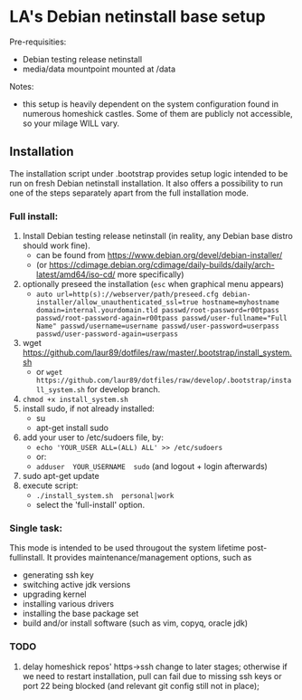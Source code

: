 LA's Debian netinstall base setup
=================================

Pre-requisities:
* Debian testing release netinstall
* media/data mountpoint mounted at /data

Notes:
*  this setup is heavily dependent on the system configuration found in numerous
homeshick castles. Some of them are publicly not accessible, so your milage
WILL vary.

Installation
------------

The installation script under .bootstrap provides setup logic intended to be run on
fresh Debian netinstall installation. It also offers a possibility to run one of the
steps separately apart from the full installation mode.

### Full install:

1. Install Debian testing release netinstall (in reality, any Debian base distro
   should work fine).
    * can be found from https://www.debian.org/devel/debian-installer/
    * (or https://cdimage.debian.org/cdimage/daily-builds/daily/arch-latest/amd64/iso-cd/
      more specifically)
1. optionally preseed the installation (`esc` when graphical menu appears)
    * `auto url=http(s)://webserver/path/preseed.cfg
      debian-installer/allow_unauthenticated_ssl=true
      hostname=myhostname domain=internal.yourdomain.tld
      passwd/root-password=r00tpass
      passwd/root-password-again=r00tpass
      passwd/user-fullname="Full Name"
      passwd/username=username
      passwd/user-password=userpass
      passwd/user-password-again=userpass`
1. wget https://github.com/laur89/dotfiles/raw/master/.bootstrap/install_system.sh
    * or `wget https://github.com/laur89/dotfiles/raw/develop/.bootstrap/install_system.sh`
      for develop branch.
1. `chmod +x install_system.sh`
1. install sudo, if not already installed:
    * su
    * apt-get install sudo
1. add your user to /etc/sudoers file, by:
    * `echo 'YOUR_USER ALL=(ALL) ALL' >> /etc/sudoers`
    *   or:
    * `adduser  YOUR_USERNAME  sudo`    (and logout + login afterwards)
1. sudo apt-get update
1. execute script:
    * `./install_system.sh  personal|work`
    * select the 'full-install' option.

### Single task:

This mode is intended to be used througout the system lifetime post-fullinstall.
It provides maintenance/management options, such as
* generating ssh key
* switching active jdk versions
* upgrading kernel
* installing various drivers
* installing the base package set
* build and/or install software (such as vim, copyq, oracle jdk)

### TODO

1. delay homeshick repos' https->ssh change to later stages; otherwise
   if we need to restart installation, pull can fail due to missing ssh
   keys or port 22 being blocked (and relevant git config still not in place);
